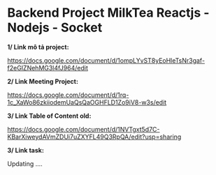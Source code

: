 # Backend Project MilkTea Reactjs - Nodejs - Socket 
**1/ Link mô tả project:**

https://docs.google.com/document/d/1ompLYvST8yEoHleTsNr3gaf-f2eGIZNehMG3l4fJ964/edit

**2/ Link Meeting Project:**

https://docs.google.com/document/d/1rq-1c_XaWo86zkiiodemUaQsQaOGHFLD1Zo9iV8-w3s/edit

**3/ Link Table of Content old:**

https://docs.google.com/document/d/1NVTgxt5d7C-KBarXiweydAVmZDUi7uZXYFL49Q3RpQA/edit?usp=sharing

**3/ Link task:**

Updating ....
